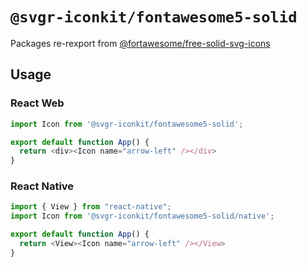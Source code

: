 # `@svgr-iconkit/fontawesome5-solid`

Packages re-rexport from [@fortawesome/free-solid-svg-icons](https://www.npmjs.com/package/@fortawesome/free-solid-svg-icons)

## Usage

### React Web

```javascript
import Icon from '@svgr-iconkit/fontawesome5-solid';

export default function App() {
  return <div><Icon name="arrow-left" /></div>
}

```

### React Native

```javascript
import { View } from "react-native";
import Icon from '@svgr-iconkit/fontawesome5-solid/native';

export default function App() {
  return <View><Icon name="arrow-left" /></View>
}

```
